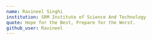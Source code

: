 ```yaml
---
name: Ravineel Singhi
institution: SRM Institute of Science And Technology
quote: Hope for the Best, Prepare for the Worst.
github_user: Ravineel
---
```

